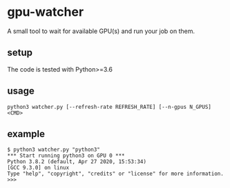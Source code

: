  gpu-watcher 
==============================
A small tool to wait for available GPU(s) and run your job on them.
## setup
The code is tested with Python>=3.6
## usage
```shell
python3 watcher.py [--refresh-rate REFRESH_RATE] [--n-gpus N_GPUS] <CMD>
```
## example
```
$ python3 watcher.py "python3"
*** Start running python3 on GPU 0 ***
Python 3.8.2 (default, Apr 27 2020, 15:53:34) 
[GCC 9.3.0] on linux
Type "help", "copyright", "credits" or "license" for more information.
>>> 
```
```

